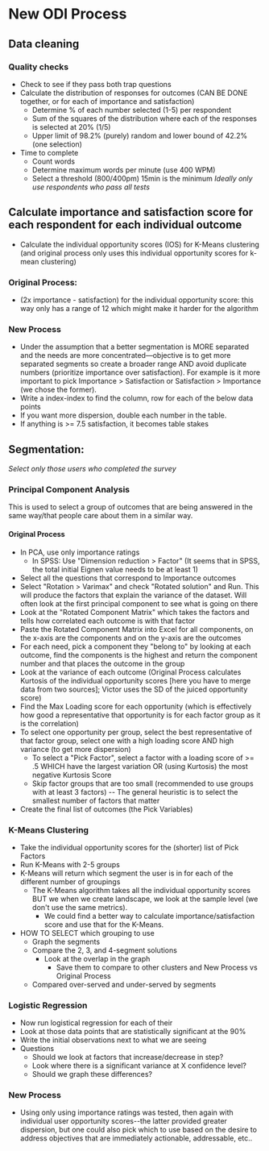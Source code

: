 # New ODI Process
## Data cleaning

### Quality checks
+ Check to see if they pass both trap questions
+ Calculate the distribution of responses for outcomes (CAN BE DONE together, or for each of importance and satisfaction)
  + Determine % of each number selected (1-5) per respondent
  + Sum of the squares of the distribution where each of the responses is selected at 20% (1/5)
  + Upper limit of 98.2% (purely) random and lower bound of 42.2% (one selection)
+ Time to complete
  + Count words
  + Determine maximum words per minute (use 400 WPM)
  + Select a threshold (800/400pm) 15min is the minimum
*Ideally only use respondents who pass all tests*
## Calculate importance and satisfaction score for each respondent for each individual outcome
+ Calculate the individual opportunity scores (IOS) for K-Means clustering (and original process only uses this individual opportunity scores for k-mean clustering)
### Original Process:
+ (2x importance - satisfaction) for the individual opportunity score: this way only has a range of 12 which might make it harder for the algorithm 
### New Process
+ Under the assumption that a better segmentation is MORE separated and the needs are more concentrated—objective is to get more separated segments so create a broader range AND avoid duplicate numbers (prioritize importance over satisfaction). For example is it more important to pick Importance > Satisfaction or Satisfaction > Importance (we chose the former).
+ Write a index-index to find the column, row for each of the below data points
+ If you want more dispersion, double each number in the table.
+ If anything is >= 7.5 satisfaction, it becomes table stakes
## Segmentation:
*Select only those users who completed the survey*
### Principal Component Analysis
This is used to select a group of outcomes that are being answered in the same way/that people care about them in a similar way.
#### Original Process
+ In PCA, use only importance ratings
  + In SPSS: Use "Dimension reduction > Factor" (It seems that in SPSS, the total initial Eignen value needs to be at least 1)
+ Select all the questions that correspond to Importance outcomes
+ Select "Rotation > Varimax" and check "Rotated solution" and Run. This will produce the factors that explain the variance of the dataset. Will often look at the first principal component to see what is going on there
+ Look at the "Rotated Component Matrix" which takes the factors and tells how correlated each outcome is with that factor
+ Paste the Rotated Component Matrix into Excel for all components, on the x-axis are the components and on the y-axis are the outcomes
+ For each need, pick a component they "belong to" by looking at each outcome, find the components is the highest and return the component number and that places the outcome in the group
+ Look at the variance of each outcome (Original Process calculates Kurtosis of the individual opportunity scores [here you have to merge data from two sources]; Victor uses the SD of the juiced opportunity score)
+ Find the Max Loading score for each opportunity (which is effectively how good a representative that opportunity is for each factor group as it is the correlation)
+ To select one opportunity per group, select the best representative of that factor group, select one with a high loading score AND high variance (to get more dispersion)
  + To select a "Pick Factor", select a factor with a loading score of >= .5 WHICH have the largest variation OR (using Kurtosis) the most negative Kurtosis Score
  + Skip factor groups that are too small (recommended to use groups with at least 3 factors) -- The general heuristic is to select the smallest number of factors that matter
+ Create the final list of outcomes (the Pick Variables)
### K-Means Clustering
+ Take the individual opportunity scores for the (shorter) list of Pick Factors
+ Run K-Means with 2-5 groups
+ K-Means will return which segment the user is in for each of the different number of groupings
  + The K-Means algorithm takes all the individual opportunity scores BUT we when we create landscape, we look at the sample level (we don't use the same metrics).
    + We could find a better way to calculate importance/satisfaction score and use that for the K-Means.
+ HOW TO SELECT which grouping to use
  + Graph the segments
  + Compare the 2, 3, and 4-segment solutions
    + Look at the overlap in the graph
      + Save them to compare to other clusters and New Process vs Original Process
  + Compared over-served and under-served by segments
### Logistic Regression
+ Now run logistical regression for each of their
+ Look at those data points that are statistically significant at the 90%
+ Write the initial observations next to what we are seeing
+ Questions
  + Should we look at factors that increase/decrease in step?
  + Look where there is a significant variance at X confidence level?
  + Should we graph these differences?
### New Process
+ Using only using importance ratings was tested, then again with individual user opportunity scores--the latter provided greater dispersion, but one could also pick which to use based on the desire to address objectives that are immediately actionable, addressable, etc..
